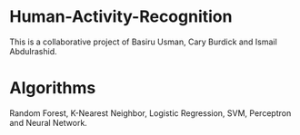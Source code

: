 # Human-Activity-Recognition
This is a collaborative project of Basiru Usman, Cary Burdick and Ismail Abdulrashid. 
# Algorithms
Random Forest, K-Nearest Neighbor, Logistic Regression, SVM, Perceptron and Neural Network.  
